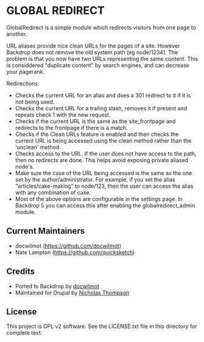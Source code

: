 GLOBAL REDIRECT
===============

GlobalRedirect is a simple module which redirects visitors from one page to another.

URL aliases provide nice clean URLs for the pages of a site. However Backdrop does not remove the old system path (eg node/1234). The problem is that you now have two URLs representing the same content. This is considdered "duplicate content" by search engines, and can decrease your pagerank.

Redirections:
- Checks the current URL for an alias and does a 301 redirect to it if it is not being used.
- Checks the current URL for a trailing slash, removes it if present and repeats check 1 with the new request.
- Checks if the current URL is the same as the site_frontpage and redirects to the frontpage if there is a match.
- Checks if the Clean URLs feature is enabled and then checks the current URL is being accessed using the clean method rather than the 'unclean' method.
- Checks access to the URL. If the user does not have access to the path, then no redirects are done. This helps avoid exposing private aliased node's.
- Make sure the case of the URL being accessed is the same as the one set by the author/administrator. For example, if you set the alias "articles/cake-making" to node/123, then the user can access the alias with any combination of case.
- Most of the above options are configurable in the settings page. In Backdrop 5 you can access this after enabling the globalredirect_admin module.

Current Maintainers
------------------- 

- docwilmot (https://github.com/docwilmot)
- Nate Lampton (https://github.com/quicksketch)

Credits
-------

- Ported to Backdrop by [docwilmot](https://github.com/docwilmot)
- Maintained for Drupal by [Nicholas Thompson](https://www.drupal.org/u/nicholasthompson)

License
-------

This project is GPL v2 software. See the LICENSE.txt file in this directory for
complete text.
